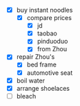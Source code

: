 - [x] buy instant noodles
	- [x] compare prices
		- [x] jd
		- [x] taobao
		- [x] pinduoduo
		- [x] from Zhou
- [x] repair Zhou's
	- [x] bed frame
	- [x] automotive seat
- [x] boil water 
- [x] arrange shoelaces 
- [ ] bleach
<!--stackedit_data:
eyJoaXN0b3J5IjpbLTQ4NDAwMzUxN119
-->
